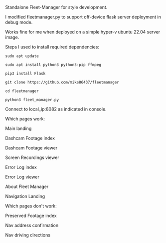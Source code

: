 Standalone Fleet-Manager for style development.

I modified fleetmanager.py to support off-device flask server deployment in debug mode.

Works fine for me when deployed on a simple hyper-v ubuntu 22.04 server image.

Steps I used to install required dependencies:

```sudo apt update ```

```sudo apt install python3 python3-pip ffmpeg```

```pip3 install Flask```

```git clone https://github.com/mike86437/fleetmanager```

```cd fleetmanager```

```python3 fleet_manager.py```

Connect to local_ip:8082 as indicated in console.


Which pages work:

Main landing 

Dashcam Footage index 

Dashcam Footage viewer

Screen Recordings viewer

Error Log index

Error Log viewer

About Fleet Manager

Navigation Landing


Which pages don't work:

Preserved Footage index

Nav address confirmation

Nav driving directions
